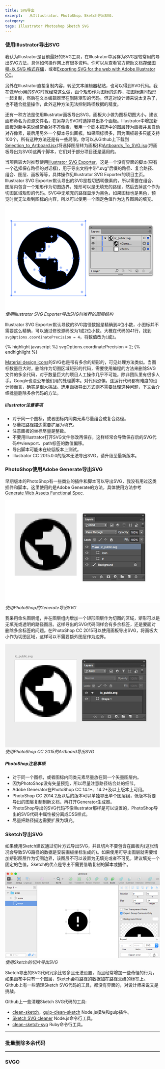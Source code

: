 ```yaml
---
title: SVG导出
excerpt:   从Illustrator、PhotoShop、Sketch导出SVG.
category: 
tags: Illustrator Photoshop Sketch SVG
---
```


### 使用Illustrator导出SVG

我认为Illustrator是目前最好的SVG工具，在Illustrator中另存为SVG是较常用的导出SVG方法，具体如何操作网上有很多资料。你可以从查看官方帮助文档[存储图稿-以 SVG 格式存储](https://helpx.adobe.com/cn/illustrator/using/saving-artwork.html)，或者[Exporting SVG for the web with Adobe Illustrator CC](http://www.adobe.com/inspire/2013/09/exporting-svg-illustrator.html)。

另外在Illustrator直接复制内容，转至文本编辑器粘贴，也可以得到SVG代码。我在做Web用的SVG时就经常这么做，画个矩形作为图标的边界，把图标连同矩形一起复制，然后在文本编辑器里在删除矩形的代码。但这对设计师来说太复杂了，也不适合批量操作，此外这种方法无法控制路径数据的精度。

还有一种方法是使用Illustrator画板导出SVG，画板大小做为图标切图大小，建议画布命名为资源文件名，在另存为SVG时选择导出多个画板。Illustrator中增加新画板对新手来说经常会对不齐像素，我用一个脚本把选中的图层转为画板并且自动对齐像素，最后用另外一个脚本导出画板。如果图标很多，因为画板最多只能支持100个，所有这种方法还是有一些局限。你可以从Github上下载到[Selection_to_Artboard.jsx][Selection_to_Artboard.jsx](将选择图层转为画板)和[Artboards_To_SVG.jsx][Artboards_To_SVG.jsx](将画板导出为SVG)这两个脚本，它们对于部分项目还是适用的。

当项目较大时推荐使用[Illustrator SVG Exporter][illustrator-svg-exporter]，这是一个没有界面的脚本(只有一个选择保存路径的对话框)，用于导出文档中带".svg"后缀的路径、复合路径、组合、图层、画板等等，具体操作见Illustrator SVG Exporter的项目主页。Illustrator SVG Exporter默认导出的SVG是裁切透明像素的，所以需要在组合、图层内包含一个矩形作为切图边界，矩形可以是无填充的路径，然后去掉这个作为切图区域矩形的代码。SVG中无填充的路径显示为黑色，如果图标也是黑色，预览时就无法看到图标的内容，所以可以使用一个固定色值作为边界图层的填充。

![](/images/svg_and_android_vector_drawable/screenshot_ai.png)_使用Illustrator SVG Exporter导出SVG时推荐的图层结构_

Illustrator SVG Exporter默认导致的SVG路径数据是精确到4位小数，小图标并不需要这么精确，可以通过修改源码改为1或2位小数。大概在代码的41行，找到`svgOptions.coordinatePrecision = 4`，将数值改为`1`或`2`。

{% highlight javascript %}
svgOptions.coordinatePrecision = 2;
{% endhighlight %}

[Material design icons][Material_design_icons]的SVG也是带有多余的矩形的，可见处理方法类似。当图标数量巨大时，删除作为切图区域矩形的代码，需要使用编程的方法来删除SVG文件的多余代码，对于数量巨大的项目人工操作几乎不可能，除非团队里有很多人手。Google也没公布他们用的处理脚本。对代码恐惧，连运行代码都有难度的设计师而言，确实是很大挑战。选用画板导出方式则不需要处理这种问题，下文会介绍批量删除多余代码的方法。

##### Illustrator注意事项

* 对于同一个图标，或者图标内同类元素尽量组合成复合路径。
* 尽量把路径描边需要扩展为填充。
* 注意画板的坐标尽量是整数。
* 不要用Illustrator打开SVG文件修改再保存，这样经常会导致保存后的SVG代码中viewport、path标签的数值偏移。
* 导出脚本可能未在较低版本上测试。
* Illustrator CC 2015.0.0的版本无法导出SVG，请升级至最新版本。

### PhotoShop使用Adobe Generate导出SVG

早期版本的PhotoShop有一些商业的插件和脚本可以导出SVG，我没有用过这类插件和脚本，这里使用的是Adobe Generate的方法，具体使用方法参考[Generate Web Assets Functional Spec](https://github.com/adobe-photoshop/generator-assets/wiki/Generate-Web-Assets-Functional-Spec). 

![](/images/svg_and_android_vector_drawable/screenshot_ps.png)_使用PhotoShop的Generate导出SVG_

我采用命名图层组，并在图层组内增加一个矩形图层作为切图的区域，矩形可以是无填充或透明的路径图层。这样导出的SVG代码同样会有多余标签，还是要面对删除多余标签的问题。在PhotoShop CC 2015可以使用画板导出SVG，将画板大小作为切图区域，这样可以不需要额外图层作为边界。

![](/images/svg_and_android_vector_drawable/screenshot_ps_artboard.png)_使用PhotoShop CC 2015的Artboard导出SVG_

##### PhotoShop注意事项

* 对于同一个图标，或者图标内同类元素尽量放在同一个矢量图层内。
* 因为PhotoShop没有矢量预览，所以尽量注意路径结合处的细节。
* Adobe Generator在PhotoShop CC 14.1+、14.2+及以上版本上可用。
* PhotoShop CC 2014.2及以后的版本可以单独导出单个图层组，低版本将要导出的图层复制到新文档，再打开Generator生成器。
* PhotoShop导出的SVG代码不像Illustrator那样是可以设置的，PhotoShop导出的SVG代码中属性被分离成CSS样式。
* 尽量把路径描边需要扩展为填充。

### Sketch导出SVG

如果使用Sketch建议通过切片方式导出SVG，并且切片不要包含在画板内(这张情况会导致SVG路径的数据是安装画板坐标生成的)。如果使用可导出图层就需要增加矩形图层作为切图边界，该图层不可以设置为无填充或者不可见，建议填充一个固定的色值。Sketch的优点是导出不需要借助复制的脚本或插件。

![](/images/svg_and_android_vector_drawable/screenshot_sketch.png)_使用Sketch的切片导出SVG_

Sketch导出的SVG代码冗余比较多且无法设置，而且经常增加一些奇怪的行为，如果画布中只有一个图层，Sketch会将路径的数据加在路径父级的标签上。Github上有一些清理Sketch SVG代码的工具，都没有界面的，对设计师来说又是挑战。

Github上一些清理Sketch SVG代码的工具:

* [clean-sketch](https://github.com/overblog/clean-sketch)，[gulp-clean-sketch](https://github.com/overblog/gulp-clean-sketch) Node.js模块和gulp插件。
* [Sketch SVG cleaner](https://github.com/Warry/SketchCleaner) Node.js命令行工具。
* [clean-sketch-svg](https://github.com/aj0strow/clean-sketch-svg) Ruby命令行工具。

---

### 批量删除多余代码

---

### SVGO




[svg2android]: http://inloop.github.io/svg2android/
[Material_design_icons]: http://github.com/google/material-design-icons/
[Artboards_To_SVG.jsx]: https://github.com/Ashung/GUI_Automation_Toolbox/blob/master/Illustrator_Scripts/Selection_to_Artboard.jsx
[Selection_to_Artboard.jsx]: https://github.com/Ashung/GUI_Automation_Toolbox/blob/master/Illustrator_Scripts/Artboards_To_SVG.jsx
[illustrator-svg-exporter]: https://github.com/iconic/illustrator-svg-exporter
[Layer Exporter for Adobe Illustrator]: https://github.com/davidderaedt/Illustrator-Layer-Exporter
[SketchVectorDrawable]: https://github.com/jacobmoncur/SketchVectorDrawable